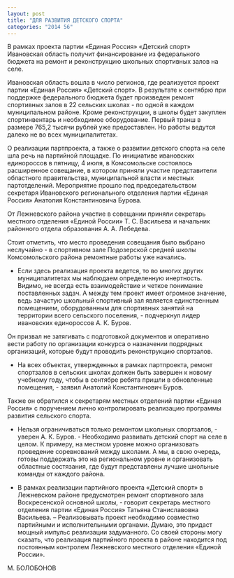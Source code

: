 ```yaml
---
layout: post
title: "ДЛЯ РАЗВИТИЯ ДЕТСКОГО СПОРТА"
categories: "2014 56"
---
```


В рамках проекта партии «Единая Россия» «Детский спорт» Ивановская область получит финансирование из федерального бюджета на ремонт и реконструкцию школьных спортивных залов на селе.

Ивановская область вошла в число регионов, где реализуется проект партии «Единая Россия» «Детский спорт». В результате к сентябрю при поддержке федерального бюджета будет произведен ремонт спортивных залов в 22 сельских школах - по одной в каждом муниципальном районе. Кроме реконструкции, в школы будет закуплен спортинвентарь и необходимое оборудование. Первый транш в размере 765,2 тысячи рублей уже предоставлен. Но работы ведутся далеко не во всех муниципалитетах.

О реализации партпроекта, а также о развитии детского спорта на селе шла речь на партийной площадке. По инициативе ивановских единороссов в пятницу, 4 июля, в Комсомольске состоялось расширенное совещание, в котором приняли участие представители областного правительства, муниципальной власти и местных партотделений. Мероприятие прошло под председательством секретаря Ивановского регионального отделения партии «Единая Россия» Анатолия Константиновича Бурова.

От Лежневского района участие в совещании приняли секретарь местного отделения «Единой России» Т. С. Васильева и начальник районного отдела образования А. А. Лебедева.

Стоит отметить, что место проведения совещания было выбрано неслучайно - в спортивном зале Подозерской средней школы Комсомольского района ремонтные работы уже начались.

- Если здесь реализация проекта ведется, то во многих других муниципалитетах мы наблюдаем определенную инертность. Видимо, не всегда есть взаимодействие и четкое понимание поставленных задач. А между тем проект имеет огромное значение, ведь зачастую школьный спортивный зал является единственным помещением, оборудованным для спортивных занятий на территории всего сельского поселения, - подчеркнул лидер ивановских единороссов А. К. Буров.

Он призвал не затягивать с подготовкой документов и оперативно вести работу по организации конкурса о назначении подрядных организаций, которые будут проводить реконструкцию спортзалов.

- На всех объектах, утвержденных в рамках партпроекта, ремонт спортзалов в сельских школах должен быть завершен к новому учебному году, чтобы в сентябре ребята пришли в обновленные помещения, - заявил Анатолий Константинович Буров.

Также он обратился к секретарям местных отделений партии «Единая Россия» с поручением лично контролировать реализацию программы развития сельского спорта.

- Нельзя ограничиваться только ремонтом школьных спортзалов, - уверен А. К. Буров. - Необходимо развивать детский спорт на селе в целом. К примеру, на местном уровне можно организовать проведение соревнований между школами. А мы, в свою очередь, готовы поддержать это на региональном уровне и организовать областные состязания, где будут представлены лучшие школьные команды от каждого района.

- В рамках реализации партийного проекта «Детский спорт» в Лежневском районе предусмотрен ремонт спортивного зала Воскресенской основной школы, - говорит секретарь местного отделения партии «Единая Россия» Татьяна Станиславовна Васильева. – Реализовывать проект необходимо совместно партийными и исполнительными органами. Думаю, это придаст мощный импульс реализации задуманного. Со своей стороны могу сказать, что реализация партийного проекта в районе находится под постоянным контролем Лежневского местного отделения «Единой России».

М. БОЛОБОНОВ


